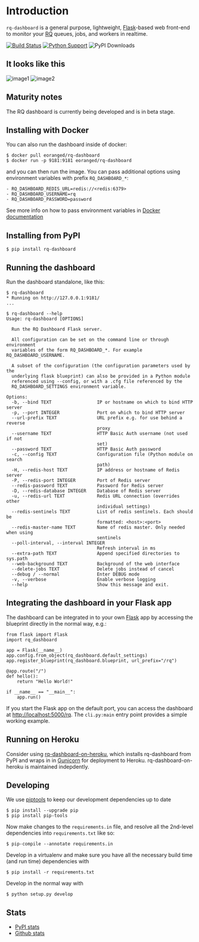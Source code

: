 Introduction
============

`rq-dashboard` is a general purpose, lightweight,
[Flask](http://flask.pocoo.org/)-based web front-end to monitor your
[RQ](http://python-rq.org/) queues, jobs, and workers in realtime.

[![Build
Status](https://travis-ci.org/eoranged/rq-dashboard.svg?branch=master)](https://travis-ci.org/eoranged/rq-dashboard)
[![Python
Support](https://img.shields.io/pypi/pyversions/rq-dashboard.svg)](https://pypi.python.org/pypi/rq-dashboard)
![PyPI Downloads](https://img.shields.io/pypi/dw/rq-dashboard)

It looks like this
------------------

![image1](https://i.imgur.com/XGmoKQA.png)
![image2](https://i.imgur.com/nStM6H7.png?1)

Maturity notes
--------------

The RQ dashboard is currently being developed and is in beta stage.

Installing with Docker
----------------------

You can also run the dashboard inside of docker:

``` {.console}
$ docker pull eoranged/rq-dashboard
$ docker run -p 9181:9181 eoranged/rq-dashboard
```

and you can then run the image. You can pass additional options using
environment variables with prefix `RQ_DASHBOARD_*`:

    - RQ_DASHBOARD_REDIS_URL=redis://<redis:6379>
    - RQ_DASHBOARD_USERNAME=rq
    - RQ_DASHBOARD_PASSWORD=password

See more info on how to pass environment variables in [Docker documentation](https://docs.docker.com/engine/reference/commandline/run/#set-environment-variables--e---env---env-file)

Installing from PyPI
--------------------

``` {.console}
$ pip install rq-dashboard
```

Running the dashboard
---------------------

Run the dashboard standalone, like this:

``` {.console}
$ rq-dashboard
* Running on http://127.0.0.1:9181/
...
```

``` {.console}
$ rq-dashboard --help
Usage: rq-dashboard [OPTIONS]

  Run the RQ Dashboard Flask server.

  All configuration can be set on the command line or through environment
  variables of the form RQ_DASHBOARD_*. For example RQ_DASHBOARD_USERNAME.

  A subset of the configuration (the configuration parameters used by the
  underlying flask blueprint) can also be provided in a Python module
  referenced using --config, or with a .cfg file referenced by the
  RQ_DASHBOARD_SETTINGS environment variable.

Options:
  -b, --bind TEXT                 IP or hostname on which to bind HTTP server
  -p, --port INTEGER              Port on which to bind HTTP server
  --url-prefix TEXT               URL prefix e.g. for use behind a reverse
                                  proxy
  --username TEXT                 HTTP Basic Auth username (not used if not
                                  set)
  --password TEXT                 HTTP Basic Auth password
  -c, --config TEXT               Configuration file (Python module on search
                                  path)
  -H, --redis-host TEXT           IP address or hostname of Redis server
  -P, --redis-port INTEGER        Port of Redis server
  --redis-password TEXT           Password for Redis server
  -D, --redis-database INTEGER    Database of Redis server
  -u, --redis-url TEXT            Redis URL connection (overrides other
                                  individual settings)
  --redis-sentinels TEXT          List of redis sentinels. Each should be
                                  formatted: <host>:<port>
  --redis-master-name TEXT        Name of redis master. Only needed when using
                                  sentinels
  --poll-interval, --interval INTEGER
                                  Refresh interval in ms
  --extra-path TEXT               Append specified directories to sys.path
  --web-background TEXT           Background of the web interface
  --delete-jobs TEXT              Delete jobs instead of cancel
  --debug / --normal              Enter DEBUG mode
  -v, --verbose                   Enable verbose logging
  --help                          Show this message and exit.
```

Integrating the dashboard in your Flask app
-------------------------------------------

The dashboard can be integrated in to your own [Flask](http://flask.pocoo.org/) app by accessing the blueprint directly in the normal way, e.g.:

``` {.python}
from flask import Flask
import rq_dashboard

app = Flask(__name__)
app.config.from_object(rq_dashboard.default_settings)
app.register_blueprint(rq_dashboard.blueprint, url_prefix="/rq")

@app.route("/")
def hello():
    return "Hello World!"

if __name__ == "__main__":
    app.run()
```

If you start the Flask app on the default port, you can access the
dashboard at <http://localhost:5000/rq>. The `cli.py:main` entry point
provides a simple working example.

Running on Heroku
-----------------

Consider using
[rq-dashboard-on-heroku](https://github.com/metabolize/rq-dashboard-on-heroku),
which installs rq-dashboard from PyPI and wraps in in
[Gunicorn](https://gunicorn.org) for deployment to Heroku.
rq-dashboard-on-heroku is maintained indepdently.

Developing
----------

We use [piptools](https://github.com/nvie/pip-tools) to keep our
development dependencies up to date

    $ pip install --upgrade pip
    $ pip install pip-tools

Now make changes to the `requirements.in` file, and resolve all the
2nd-level dependencies into `requirements.txt` like so:

    $ pip-compile --annotate requirements.in

Develop in a virtualenv and make sure you have all the necessary build
time (and run time) dependencies with

    $ pip install -r requirements.txt

Develop in the normal way with

    $ python setup.py develop

Stats
-----

-   [PyPI stats](https://pypistats.org/packages/rq-dashboard)
-   [Github stats](https://github.com/eoranged/rq-dashboard/graphs/traffic)
